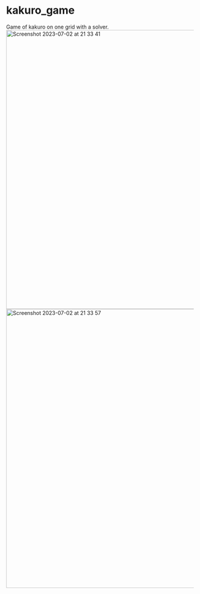 # kakuro_game
Game of kakuro on one grid with a solver.
<img width="750" alt="Screenshot 2023-07-02 at 21 33 41" src="https://github.com/sabinaaskerova/kakuro_game/assets/91430159/56ea0d6a-7d4c-4a4d-8728-91b843652004">
<img width="750" alt="Screenshot 2023-07-02 at 21 33 57" src="https://github.com/sabinaaskerova/kakuro_game/assets/91430159/a719d33c-9df6-4a58-9a61-86c744c42eb0">
